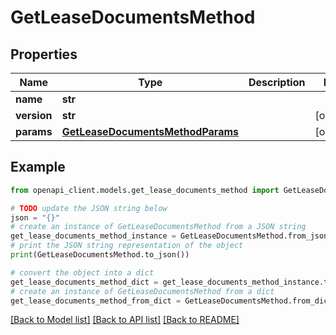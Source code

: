 # GetLeaseDocumentsMethod


## Properties

Name | Type | Description | Notes
------------ | ------------- | ------------- | -------------
**name** | **str** |  | 
**version** | **str** |  | [optional] 
**params** | [**GetLeaseDocumentsMethodParams**](GetLeaseDocumentsMethodParams.md) |  | [optional] 

## Example

```python
from openapi_client.models.get_lease_documents_method import GetLeaseDocumentsMethod

# TODO update the JSON string below
json = "{}"
# create an instance of GetLeaseDocumentsMethod from a JSON string
get_lease_documents_method_instance = GetLeaseDocumentsMethod.from_json(json)
# print the JSON string representation of the object
print(GetLeaseDocumentsMethod.to_json())

# convert the object into a dict
get_lease_documents_method_dict = get_lease_documents_method_instance.to_dict()
# create an instance of GetLeaseDocumentsMethod from a dict
get_lease_documents_method_from_dict = GetLeaseDocumentsMethod.from_dict(get_lease_documents_method_dict)
```
[[Back to Model list]](../README.md#documentation-for-models) [[Back to API list]](../README.md#documentation-for-api-endpoints) [[Back to README]](../README.md)


